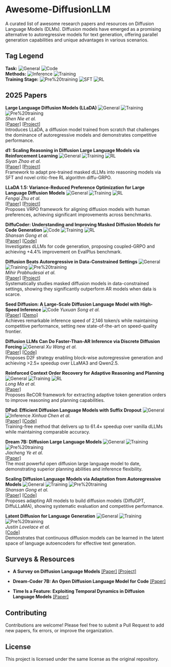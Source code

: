 # Awesome-DiffusionLLM

A curated list of awesome research papers and resources on Diffusion Language Models (DLMs). Diffusion models have emerged as a promising alternative to autoregressive models for text generation, offering parallel generation capabilities and unique advantages in various scenarios.

## Tag Legend

**Task:** ![General](https://img.shields.io/badge/Task-General-blue) ![Code](https://img.shields.io/badge/Task-Code-green)  
**Methods:** ![Inference](https://img.shields.io/badge/Methods-Inference-orange) ![Training](https://img.shields.io/badge/Methods-Training-red)  
**Training Stage:** ![Pre%20training](https://img.shields.io/badge/Stage-Pre--training-purple) ![SFT](https://img.shields.io/badge/Stage-SFT-yellow) ![RL](https://img.shields.io/badge/Stage-RL-pink)

## 2025 Papers

**Large Language Diffusion Models (LLaDA)** ![General](https://img.shields.io/badge/Task-General-blue) ![Training](https://img.shields.io/badge/Methods-Training-red) ![Pre%20training](https://img.shields.io/badge/Stage-Pre--training-purple)  
*Shen Nie et al.*  
[[Paper]](https://arxiv.org/abs/2502.09992) [[Project]](https://ml-gsai.github.io/LLaDA-demo/)  
Introduces LLaDA, a diffusion model trained from scratch that challenges the dominance of autoregressive models and demonstrates competitive performance.

**d1: Scaling Reasoning in Diffusion Large Language Models via Reinforcement Learning** ![General](https://img.shields.io/badge/Task-General-blue) ![Training](https://img.shields.io/badge/Methods-Training-red) ![RL](https://img.shields.io/badge/Stage-RL-pink)  
*Siyan Zhao et al.*  
[[Paper]](http://arxiv.org/abs/2504.12216) [[Project]](https://dllm-reasoning.github.io/)  
Framework to adapt pre-trained masked dLLMs into reasoning models via SFT and novel critic-free RL algorithm diffu-GRPO.

**LLaDA 1.5: Variance-Reduced Preference Optimization for Large Language Diffusion Models** ![General](https://img.shields.io/badge/Task-General-blue) ![Training](https://img.shields.io/badge/Methods-Training-red) ![RL](https://img.shields.io/badge/Stage-RL-pink)  
*Fengqi Zhu et al.*  
[[Paper]](http://arxiv.org/abs/2505.19223) [[Project]](https://ml-gsai.github.io/LLaDA-1.5-Demo/)  
Proposes VRPO framework for aligning diffusion models with human preferences, achieving significant improvements across benchmarks.

**DiffuCoder: Understanding and Improving Masked Diffusion Models for Code Generation** ![Code](https://img.shields.io/badge/Task-Code-green) ![Training](https://img.shields.io/badge/Methods-Training-red) ![RL](https://img.shields.io/badge/Stage-RL-pink)  
*Shansan Gong et al.*  
[[Paper]](http://arxiv.org/abs/2506.20639) [[Code]](https://github.com/apple/ml-diffucoder)  
Investigates dLLMs for code generation, proposing coupled-GRPO and achieving +4.4% improvement on EvalPlus benchmark.

**Diffusion Beats Autoregressive in Data-Constrained Settings** ![General](https://img.shields.io/badge/Task-General-blue) ![Training](https://img.shields.io/badge/Methods-Training-red) ![Pre%20training](https://img.shields.io/badge/Stage-Pre--training-purple)  
*Mihir Prabhudesai et al.*  
[[Paper]](http://arxiv.org/abs/2507.15857) [[Project]](https://diffusion-scaling.github.io)  
Systematically studies masked diffusion models in data-constrained settings, showing they significantly outperform AR models when data is scarce.

**Seed Diffusion: A Large-Scale Diffusion Language Model with High-Speed Inference** ![Code](https://img.shields.io/badge/Task-Code-green)
*Yuxuan Song et al.*  
[[Paper]](http://arxiv.org/abs/2508.02193) [[Demo]](https://studio.seed.ai/exp/seed_diffusion/)  
Achieves remarkable inference speed of 2,146 token/s while maintaining competitive performance, setting new state-of-the-art on speed-quality frontier.

**Diffusion LLMs Can Do Faster-Than-AR Inference via Discrete Diffusion Forcing** ![General](https://img.shields.io/badge/Task-General-blue) 
*Xu Wang et al.*  
[[Paper]](http://arxiv.org/abs/2508.09192) [[Code]](https://github.com/zhijie-group/Discrete-Diffusion-Forcing)  
Proposes D2F strategy enabling block-wise autoregressive generation and achieving >2.5× speedup over LLaMA3 and Qwen2.5.

**Reinforced Context Order Recovery for Adaptive Reasoning and Planning** ![General](https://img.shields.io/badge/Task-General-blue) ![Training](https://img.shields.io/badge/Methods-Training-red) ![RL](https://img.shields.io/badge/Stage-RL-pink)  
*Long Ma et al.*  
[[Paper]](http://arxiv.org/abs/2508.13070)  
Proposes ReCOR framework for extracting adaptive token generation orders to improve reasoning and planning capabilities.

**DPad: Efficient Diffusion Language Models with Suffix Dropout** ![General](https://img.shields.io/badge/Task-General-blue) ![Inference](https://img.shields.io/badge/Methods-Inference-orange)
*Xinhua Chen et al.*  
[[Paper]](http://arxiv.org/abs/2508.14148) [[Code]](https://github.com/Crys-Chen/DPad)  
Training-free method that delivers up to 61.4× speedup over vanilla dLLMs while maintaining comparable accuracy.

**Dream 7B: Diffusion Large Language Models** ![General](https://img.shields.io/badge/Task-General-blue) ![Training](https://img.shields.io/badge/Methods-Training-red) ![Pre%20training](https://img.shields.io/badge/Stage-Pre--training-purple)  
*Jiacheng Ye et al.*  
[[Paper]](http://arxiv.org/abs/2508.15487)  
The most powerful open diffusion large language model to date, demonstrating superior planning abilities and inference flexibility.

**Scaling Diffusion Language Models via Adaptation from Autoregressive Models** ![General](https://img.shields.io/badge/Task-General-blue) ![Training](https://img.shields.io/badge/Methods-Training-red) ![Pre%20training](https://img.shields.io/badge/Stage-Pre--training-purple)  
*Shansan Gong et al.*  
[[Paper]](http://arxiv.org/abs/2410.17891) [[Code]](https://github.com/HKUNLP/DiffuLLaMA)  
Proposes adapting AR models to build diffusion models (DiffuGPT, DiffuLLaMA), showing systematic evaluation and competitive performance.

**Latent Diffusion for Language Generation** ![General](https://img.shields.io/badge/Task-General-blue) ![Training](https://img.shields.io/badge/Methods-Training-red) ![Pre%20training](https://img.shields.io/badge/Stage-Pre--training-purple)  
*Justin Lovelace et al.*  
[[Code]](https://github.com/justinlovelace/latent-diffusion-for-language)  
Demonstrates that continuous diffusion models can be learned in the latent space of language autoencoders for effective text generation.

## Surveys & Resources

- **A Survey on Diffusion Language Models** [[Paper]](https://arxiv.org/abs/2508.10875) [[Project]](https://github.com/VILA-Lab/Awesome-DLMs)

- **Dream-Coder 7B: An Open Diffusion Language Model for Code** [[Paper]](https://arxiv.org/abs/2509.01142)

- **Time Is a Feature: Exploiting Temporal Dynamics in Diffusion Language Models** [[Paper]](https://arxiv.org/abs/2508.09138)

## Contributing

Contributions are welcome! Please feel free to submit a Pull Request to add new papers, fix errors, or improve the organization.

## License

This project is licensed under the same license as the original repository.
